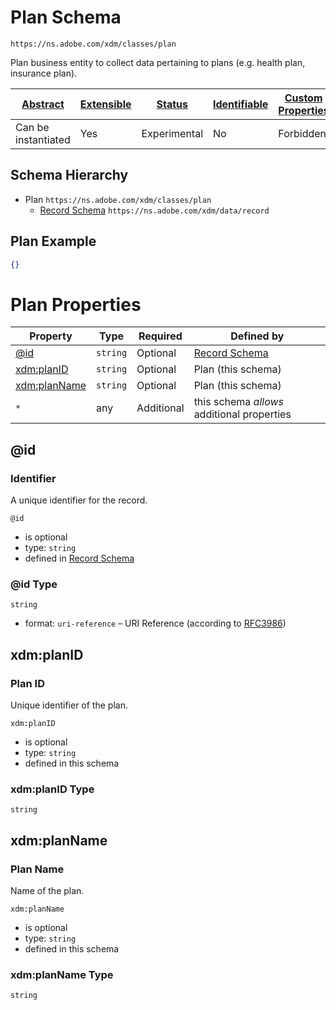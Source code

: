 
# Plan Schema

```
https://ns.adobe.com/xdm/classes/plan
```

Plan business entity to collect data pertaining to plans (e.g. health plan, insurance plan).

| [Abstract](../../abstract.md) | [Extensible](../../extensions.md) | [Status](../../status.md) | [Identifiable](../../id.md) | [Custom Properties](../../extensions.md) | [Additional Properties](../../extensions.md) | Defined In |
|-------------------------------|-----------------------------------|---------------------------|-----------------------------|------------------------------------------|----------------------------------------------|------------|
| Can be instantiated | Yes | Experimental | No | Forbidden | Permitted | [classes/plan.schema.json](classes/plan.schema.json) |
## Schema Hierarchy

* Plan `https://ns.adobe.com/xdm/classes/plan`
  * [Record Schema](../behaviors/record.schema.md) `https://ns.adobe.com/xdm/data/record`


## Plan Example
```json
{}
```

# Plan Properties

| Property | Type | Required | Defined by |
|----------|------|----------|------------|
| [@id](#id) | `string` | Optional | [Record Schema](../behaviors/record.schema.md#id) |
| [xdm:planID](#xdmplanid) | `string` | Optional | Plan (this schema) |
| [xdm:planName](#xdmplanname) | `string` | Optional | Plan (this schema) |
| `*` | any | Additional | this schema *allows* additional properties |

## @id
### Identifier

A unique identifier for the record.

`@id`
* is optional
* type: `string`
* defined in [Record Schema](../behaviors/record.schema.md#id)

### @id Type


`string`
* format: `uri-reference` – URI Reference (according to [RFC3986](https://tools.ietf.org/html/rfc3986))






## xdm:planID
### Plan ID

Unique identifier of the plan.

`xdm:planID`
* is optional
* type: `string`
* defined in this schema

### xdm:planID Type


`string`






## xdm:planName
### Plan Name

Name of the plan.

`xdm:planName`
* is optional
* type: `string`
* defined in this schema

### xdm:planName Type


`string`





